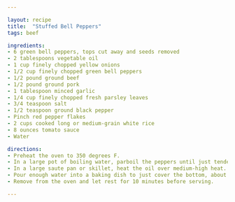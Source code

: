 ```yaml
---

layout: recipe
title:  "Stuffed Bell Peppers"
tags: beef

ingredients:
- 6 green bell peppers, tops cut away and seeds removed
- 2 tablespoons vegetable oil
- 1 cup finely chopped yellow onions
- 1/2 cup finely chopped green bell peppers
- 1/2 pound ground beef
- 1/2 pound ground pork
- 1 tablespoon minced garlic
- 1/4 cup finely chopped fresh parsley leaves
- 3/4 teaspoon salt
- 1/2 teaspoon ground black pepper
- Pinch red pepper flakes
- 2 cups cooked long or medium-grain white rice
- 8 ounces tomato sauce
- Water

directions:
- Preheat the oven to 350 degrees F.
- In a large pot of boiling water, parboil the peppers until just tender, 2 to 3 minutes. Remove with a slotted spoon and dry on paper towels.
- In a large saute pan or skillet, heat the oil over medium-high heat. Add the onions and chopped bell peppers and cook, stirring, until soft, about 3 minutes. Add the beef, pork, garlic, parsley, salt, black pepper, and pepper flakes. Cook until the meat is browned, stirring with a heavy wooden spoon to break up the lumps, about 6 minutes. Add the rice and tomato sauce and stir well. Remove from the heat and adjust the seasoning, to taste.
- Pour enough water into a baking dish to just cover the bottom, about 1/8-inch deep. Stuff the bell peppers with the rice mixture and place in the baking dish. Bake until the peppers are very tender and the filling is heated through, 30-35 minutes.
- Remove from the oven and let rest for 10 minutes before serving.

---
```


